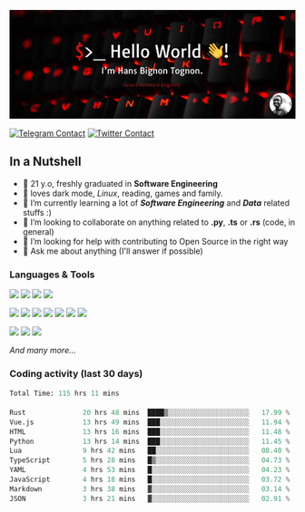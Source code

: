![Cover](assets/gh-readme-cover.png)

[![Telegram Contact](https://img.shields.io/badge/Telegram-%230088CC.svg?style=for-the-badge&logo=telegram&logoColor=white)](https://t.me/hanstobi) [![Twitter Contact](https://img.shields.io/badge/Twitter-%2308A0E9.svg?style=for-the-badge&logo=twitter&logoColor=white)](https://twitter.com/_tobihans)

## In a Nutshell
- 👤 21 y.o, freshly graduated in **Software Engineering**
- 🖤 loves dark mode, *Linux*, reading, games and family.
- 🌱 I’m currently learning a lot of ***Software Engineering*** and ***Data*** related stuffs :)
- 👯 I’m looking to collaborate on anything related to **.py**, **.ts** or **.rs** (code, in general)
- 🤔 I’m looking for help with contributing to Open Source in the right way
- 💬 Ask me about anything (I'll answer if possible)

### Languages & Tools
![](https://img.shields.io/badge/Linux-%23eab30f.svg?style=for-the-badge&logo=linux&logoColor=black) ![](https://img.shields.io/badge/Git-%23e54a2f.svg?style=for-the-badge&logo=git&logoColor=white) ![](https://img.shields.io/badge/Github-%231a1d21.svg?style=for-the-badge&logo=github&logoColor=white) ![](https://img.shields.io/badge/Docker-%230394f0.svg?style=for-the-badge&logo=docker&logoColor=white)

![](https://img.shields.io/badge/C-%231a1d21.svg?style=for-the-badge&logo=C&logoColor=white) ![](https://img.shields.io/badge/TypeScript-%230074c2.svg?style=for-the-badge&logo=typescript&logoColor=white) ![](https://img.shields.io/badge/Python-%23f0c540.svg?style=for-the-badge&logo=python) ![](https://img.shields.io/badge/Rust-%23ea4800.svg?style=for-the-badge&logo=rust) ![](https://img.shields.io/badge/Php-%237175aa.svg?style=for-the-badge&logo=php&logoColor=white) ![](https://img.shields.io/badge/HTML-%23d84924.svg?style=for-the-badge&logo=html5&logoColor=white) ![](https://img.shields.io/badge/Scss-%23c45f92.svg?style=for-the-badge&logo=sass&logoColor=white)

![](https://img.shields.io/badge/Vue-%23314559.svg?style=for-the-badge&logo=vue.js) ![](https://img.shields.io/badge/Laravel-%23e54a2f.svg?style=for-the-badge&logo=laravel&logoColor=white) ![](https://img.shields.io/badge/Adonis-%235a45ff.svg?style=for-the-badge&logo=adonisjs)

*And many more...*

### Coding activity (last 30 days)
<!--START_SECTION:waka-->

```python
Total Time: 115 hrs 11 mins

Rust              20 hrs 48 mins  ████▒░░░░░░░░░░░░░░░░░░░░   17.99 %
Vue.js            13 hrs 49 mins  ███░░░░░░░░░░░░░░░░░░░░░░   11.94 %
HTML              13 hrs 16 mins  ███░░░░░░░░░░░░░░░░░░░░░░   11.48 %
Python            13 hrs 14 mins  ███░░░░░░░░░░░░░░░░░░░░░░   11.45 %
Lua               9 hrs 42 mins   ██░░░░░░░░░░░░░░░░░░░░░░░   08.40 %
TypeScript        5 hrs 28 mins   █▒░░░░░░░░░░░░░░░░░░░░░░░   04.73 %
YAML              4 hrs 53 mins   █░░░░░░░░░░░░░░░░░░░░░░░░   04.23 %
JavaScript        4 hrs 18 mins   █░░░░░░░░░░░░░░░░░░░░░░░░   03.72 %
Markdown          3 hrs 38 mins   ▓░░░░░░░░░░░░░░░░░░░░░░░░   03.14 %
JSON              3 hrs 21 mins   ▓░░░░░░░░░░░░░░░░░░░░░░░░   02.91 %
```

<!--END_SECTION:waka-->
